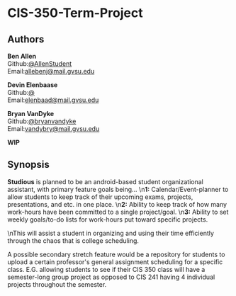 # CIS-350-Term-Project

## Authors
**Ben Allen**  
Github:[@AllenStudent](https://www.github.com/AllenStudent)  
Email:[allebenj@mail.gvsu.edu](mailto:allebenj@mail.gvsu.edu)  

**Devin Elenbaase**  
Github:[@](https://www.github.com/)  
Email:[elenbaad@mail.gvsu.edu](mailto:elenbaad@mail.gvsu.edu)  

**Bryan VanDyke**  
Github:[@bryanvandyke](https://www.github.com/bryanvandyke)  
Email:[vandybry@mail.gvsu.edu](mailto:vandybry@mail.gvsu.edu)  

**WIP**
## Synopsis
**Studious** is planned to be an android-based student organizational assistant, with primary feature goals being...
\n**1:** Calendar/Event-planner to allow students to keep track of their upcoming exams, projects, presentations, and etc. in one place.
\n**2:** Ability to keep track of how many work-hours have been committed to a single project/goal.
\n**3:** Ability to set weekly goals/to-do lists for work-hours put toward specific projects.

\nThis will assist a student in organizing and using their time efficiently through the chaos that is college scheduling.

A possible secondary stretch feature would be a repository for students to upload a certain professor's general assignment scheduling for a specific class. E.G. allowing students to see if their CIS 350 class will have a semester-long group project as opposed to CIS 241 having 4 individual projects throughout the semester.
